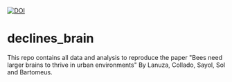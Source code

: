 [![DOI](https://zenodo.org/badge/DOI/10.5281/zenodo.8049996.svg)](https://doi.org/10.5281/zenodo.8049996)

# declines_brain

This repo contains all data and analysis to reproduce the paper "Bees need larger brains to thrive in urban environments" By Lanuza, Collado, Sayol, Sol and Bartomeus. 


